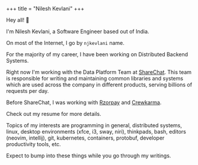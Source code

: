 +++
title = "Nilesh Kevlani"
+++

Hey all! :wave:

I'm Nilesh Kevlani, a Software Engineer based out of India.

On most of the Internet, I go by `njkevlani` name.

For the majority of my career, I have been working on Distributed Backend Systems.

Right now I'm working with the Data Platform Team at [ShareChat](https://sharechat.com). This team is responsible for writing and maintaining common libraries and systems which are used across the company in different products, serving billions of requests per day.

Before ShareChat, I was working with [Rzorpay](https://razorpay.com) and [Crewkarma](https://crewkarma.com).

Check out my resume for more details.

Topics of my interests are programming in general, distributed systems, linux, desktop environments (xfce, i3, sway, niri), thinkpads, bash, editors (neovim, intellij), git, kubernetes, containers, protobuf, developer productivity tools, etc.

Expect to bump into these things while you go through my writings.
